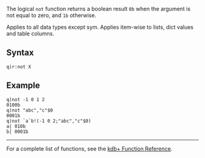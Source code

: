 The logical `not` function returns a boolean result `0b` when the argument is not equal to zero, and `1b` otherwise.

Applies to all data types except sym. Applies item-wise to lists, dict values and table columns.

Syntax
------

    q)r:not X

Example
-------

    q)not -1 0 1 2
    0100b
    q)not "abc","c"$0
    0001b
    q)not `a`b!(-1 0 2;"abc","c"$0)
    a| 010b
    b| 0001b

------------------------------------------------------------------------

For a complete list of functions, see the [kdb+ Function Reference](Reference "wikilink").
